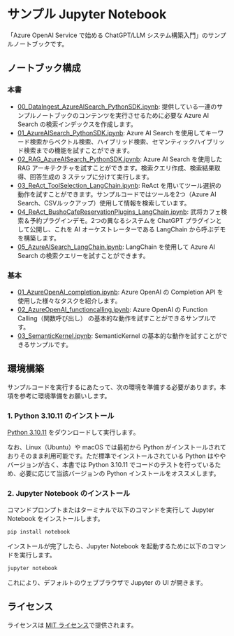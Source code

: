 # サンプル Jupyter Notebook

「Azure OpenAI Service で始める ChatGPT/LLM システム構築入門」のサンプルノートブックです。

## ノートブック構成
### 本書
- [00_DataIngest_AzureAISearch_PythonSDK.ipynb](./00_DataIngest_AzureAISearch_PythonSDK.ipynb): 提供している一連のサンプルノートブックのコンテンツを実行させるために必要な Azure AI Search の検索インデックスを作成します。
- [01_AzureAISearch_PythonSDK.ipynb](./01_AzureAISearch_PythonSDK.ipynb): Azure AI Search を使用してキーワード検索からベクトル検索、ハイブリッド検索、セマンティックハイブリッド検索までの機能を試すことができます。
- [02_RAG_AzureAISearch_PythonSDK.ipynb](./02_RAG_AzureAISearch_PythonSDK.ipynb): Azure AI Search を使用した RAG アーキテクチャを試すことができます。検索クエリ作成、検索結果取得、回答生成の 3 ステップに分けて実行します。
- [03_ReAct_ToolSelection_LangChain.ipynb](./03_ReAct_ToolSelection_LangChain.ipynb): ReAct を用いてツール選択の動作を試すことができます。サンプルコードではツールを2つ（Azure AI Search、CSVルックアップ）使用して情報を検索しています。
- [04_ReAct_BushoCafeReservationPlugins_LangChain.ipynb](./04_ReAct_BushoCafeReservationPlugins_LangChain.ipynb): 武将カフェ検索＆予約プラグインデモ。2つの異なるシステムを ChatGPT プラグインとして公開し、これを AI オーケストレーターである LangChain から呼ぶデモを構築します。
- [05_AzureAISearch_LangChain.ipynb](./05_AzureAISearch_LangChain.ipynb): LangChain を使用して Azure AI Search の検索クエリーを試すことができます。

### 基本
- [01_AzureOpenAI_completion.ipynb](./basic/01_AzureOpenAI_completion.ipynb): Azure OpenAI の Completion API を使用した様々なタスクを紹介します。
- [02_AzureOpenAI_functioncalling.ipynb](./basic/02_AzureOpenAI_functioncalling.ipynb): Azure OpenAI の Function Calling（関数呼び出し） の基本的な動作を試すことができるサンプルです。
- [03_SemanticKernel.ipynb](./basic/03_SemanticKernel.ipynb): SemanticKernel の基本的な動作を試すことができるサンプルです。

## 環境構築

サンプルコードを実行するにあたって、次の環境を準備する必要があります。本項を参考に環境準備をお願いします。


### 1. Python 3.10.11 のインストール

[Python 3.10.11](https://www.python.org/ftp/python/3.10.11/python-3.10.11.exe) をダウンロードして実行します。

なお、Linux（Ubuntu）や macOS では最初から Python がインストールされておりそのまま利用可能です。ただ標準でインストールされている Python はややバージョンが古く、本書では Python 3.10.11 でコードのテストを行っているため、必要に応じて当該バージョンの Python インストールをオススメします。

### 2. Jupyter Notebook のインストール

コマンドプロンプトまたはターミナルで以下のコマンドを実行して Jupyter Notebook をインストールします。

```bash
pip install notebook
```

インストールが完了したら、Jupyter Notebook を起動するために以下のコマンドを実行します。

```bash
jupyter notebook
```

これにより、デフォルトのウェブブラウザで Jupyter の UI が開きます。

## ライセンス
ライセンスは [MIT ライセンス](../LICENSE.md)で提供されます。